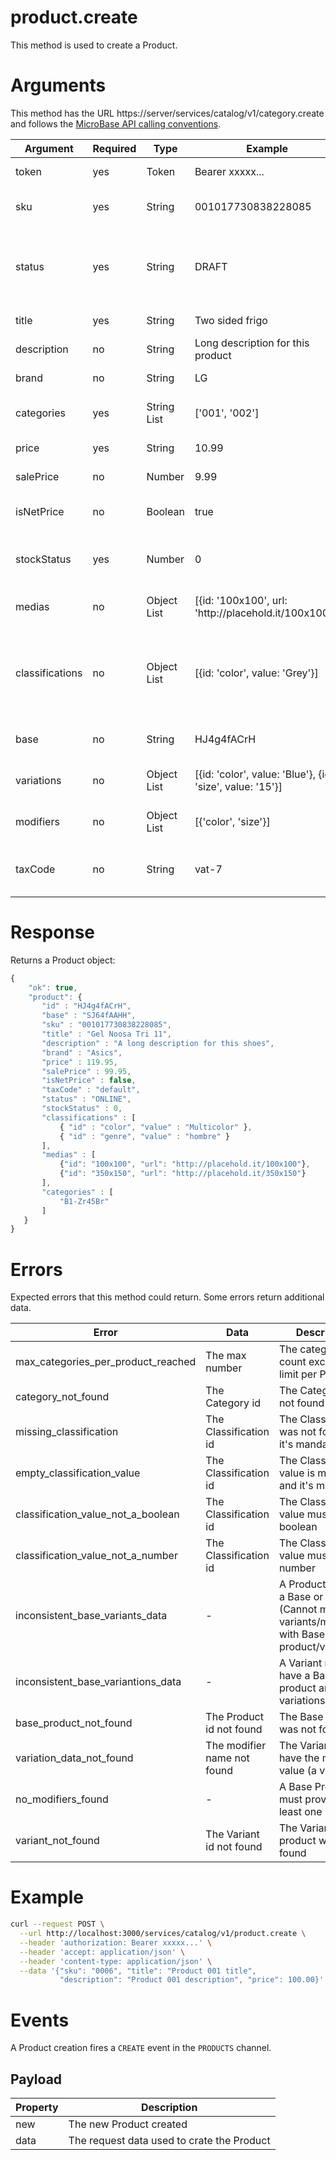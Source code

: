 # product.create

This method is used to create a Product.

# Arguments

This method has the URL https://server/services/catalog/v1/category.create and 
follows the [MicroBase API calling conventions](../calling-conventions.html).

Argument | Required | Type | Example | Description
---------|----------|------|---------|------------
token           | yes | Token       | Bearer xxxxx... | Authentication token.
sku             | yes | String      | 001017730838228085 | Unique stock keeping unit identifier.
status          | yes | String      | DRAFT | Status of the Product [ONLINE, DRAFT]. Only ONLINE Products are indexed and salable. 
title           | yes | String      | Two sided frigo | Product title to show in the store.
description     | no  | String      | Long description for this product | Product description. 
brand           | no  | String      | LG    | The Product Brand.
categories      | yes | String List | ['001', '002'] | A list of categories the Product belongs to. 
price           | yes | String      | 10.99 | The Product base price.
salePrice       | no  | Number      | 9.99  | The Product sale price.
isNetPrice      | no  | Boolean     | true  | Defines the price as Net of Gross. Defaults to false.
stockStatus     | yes | Number      | 0     | [0/1/2] (0: NORMAL, 1:UNLIMITED, 2:DISCONTINUED)
medias          | no  | Object List | [{id: '100x100', url: 'http:\/\/placehold.it/100x100'}] | List of urls pointing to images. 
classifications | no  | Object List | [{id: 'color', value: 'Grey'}] | If the Product belogs to a Category with classifications, a list of classification values.
base            | no  | String      | HJ4g4fACrH | In a Variant Product, the Parent Product id.
variations      | no  | Object List | [{id: 'color', value: 'Blue'}, {id: 'size', value: '15'}]  | In a Variant Product, the value of the modifiers. 
modifiers       | no  | Object List | [{'color', 'size'}] | In a Base Product, a list of product modifiers.
taxCode         | no  | String      | vat-7 | Tax code applicable to this product. Defaults to 'default'.   

# Response

Returns a Product object:
```javascript
{
    "ok": true,
    "product": { 
       "id" : "HJ4g4fACrH", 
       "base" : "SJ64fAAHH", 
       "sku" : "001017730838228085", 
       "title" : "Gel Noosa Tri 11", 
       "description" : "A long description for this shoes", 
       "brand" : "Asics", 
       "price" : 119.95, 
       "salePrice" : 99.95, 
       "isNetPrice" : false, 
       "taxCode" : "default", 
       "status" : "ONLINE", 
       "stockStatus" : 0,
       "classifications" : [
           { "id" : "color", "value" : "Multicolor" }, 
           { "id" : "genre", "value" : "hombre" }
       ], 
       "medias" : [
           {"id": "100x100", "url": "http://placehold.it/100x100"},
           {"id": "350x150", "url": "http://placehold.it/350x150"}    
       ], 
       "categories" : [
           "B1-Zr45Br"
       ] 
   }
}
```

# Errors

Expected errors that this method could return. Some errors return additional data.

Error | Data | Description
------|------|------------
max_categories_per_product_reached | The max number | The categories count exceed the limit per Product
category_not_found | The Category id | The Category was not found
missing_classification | The Classification id | The Classification was not found and it's mandatory
empty_classification_value | The Classification id | The Classification value is missing and it's mandatory
classification_value_not_a_boolean | The Classification id | The Classification value must be a boolean
classification_value_not_a_number | The Classification id |  The Classification value must be a number
inconsistent_base_variants_data | - | A Product must be a Base or a Variant (Cannot mix variants/modifiers with Base product/variations)
inconsistent_base_variantions_data | - | A Variant must have a Base product and variations data 
base_product_not_found | The Product id not found | The Base product was not found 
variation_data_not_found | The modifier name not found | The Variant must have the modifier value (a variation)
no_modifiers_found | - | A Base Product must provide at least one modifier
variant_not_found | The Variant id not found | The Variant product was not found

# Example

```bash
curl --request POST \
  --url http://localhost:3000/services/catalog/v1/product.create \
  --header 'authorization: Bearer xxxxx...' \
  --header 'accept: application/json' \
  --header 'content-type: application/json' \
  --data '{"sku": "0006", "title": "Product 001 title", 
           "description": "Product 001 description", "price": 100.00}'
```

# Events

A Product creation fires a `CREATE` event in the `PRODUCTS` channel.

## Payload

Property | Description
---------|------------
new  | The new Product created
data | The request data used to crate the Product 
